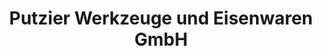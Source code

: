 ---
title: "Putzier Werkzeuge und Eisenwaren GmbH"
url: /luenen/putzier-werkzeuge-und-eisenwaren-gmbh/
shop: Baumarkt
---